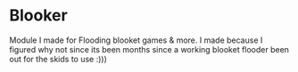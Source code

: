 # Blooker

Module I made for Flooding blooket games & more. I made because I figured why not since its been months since a working blooket flooder been out for the skids to use :)))
